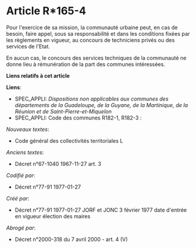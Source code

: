 # Article R*165-4

Pour l'exercice de sa mission, la communauté urbaine peut, en cas de besoin, faire appel, sous sa responsabilité et dans les
conditions fixées par les règlements en vigueur, au concours de techniciens privés ou des services de l'Etat. 

En aucun cas, le concours des services techniques de la communauté ne donne lieu à rémunération de la part des communes
intéressées.

**Liens relatifs à cet article**

**Liens**:

  - SPEC_APPLI: *Dispositions non applicables aux communes des départements de la Guadeloupe, de la Guyane, de la Martinique, de la Réunion et de Saint-Pierre-et-Miquelon*
  - SPEC_APPLI: Code des communes R182-1, R182-3 :

_Nouveaux textes_:

  - Code général des collectivités territoriales L

_Anciens textes_:

  - Décret n°67-1040 1967-11-27 art. 3

_Codifié par_:

  - Décret n°77-91 1977-01-27

_Créé par_:

  - Décret n°77-91 1977-01-27 JORF et JONC 3 février 1977 date d'entrée en vigueur élection des maires

_Abrogé par_:

  - Décret n°2000-318 du 7 avril 2000 - art. 4 (V)
